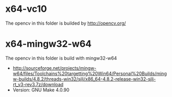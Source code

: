 x64-vc10
========================

The opencv in this folder is builded by http://opencv.org/


x64-mingw32-w64
========================

The opencv in this folder is build with mingw32-w64 
 - http://sourceforge.net/projects/mingw-w64/files/Toolchains%20targetting%20Win64/Personal%20Builds/mingw-builds/4.8.2/threads-win32/sjlj/x86_64-4.8.2-release-win32-sjlj-rt_v3-rev3.7z/download
 - Version: GNU Make 4.0.90
